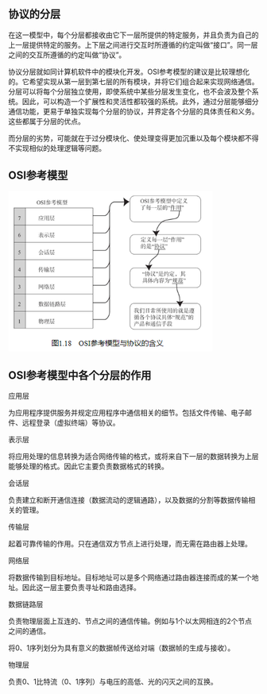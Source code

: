 ## 协议的分层

在这一模型中，每个分层都接收由它下一层所提供的特定服务，并且负责为自己的上一层提供特定的服务。上下层之间进行交互时所遵循的约定叫做“接口”。同一层之间的交互所遵循的约定叫做“协议”。

协议分层就如同计算机软件中的模块化开发。OSI参考模型的建议是比较理想化的。它希望实现从第一层到第七层的所有模块，并将它们组合起来实现网络通信。分层可以将每个分层独立使用，即使系统中某些分层发生变化，也不会波及整个系统。因此，可以构造一个扩展性和灵活性都较强的系统。此外，通过分层能够细分通信功能，更易于单独实现每个分层的协议，并界定各个分层的具体责任和义务。这些都属于分层的优点。

而分层的劣势，可能就在于过分模块化、使处理变得更加沉重以及每个模块都不得不实现相似的处理逻辑等问题。

## OSI参考模型

![](../markdown_import_image/import-2023-01-09-18-23-48.png)

## OSI参考模型中各个分层的作用

应用层

为应用程序提供服务并规定应用程序中通信相关的细节。包括文件传输、电子邮件、远程登录（虚拟终端）等协议。

表示层

将应用处理的信息转换为适合网络传输的格式，或将来自下一层的数据转换为上层能够处理的格式。因此它主要负责数据格式的转换。

会话层

负责建立和断开通信连接（数据流动的逻辑通路），以及数据的分割等数据传输相关的管理。

传输层

起着可靠传输的作用。只在通信双方节点上进行处理，而无需在路由器上处理。

网络层

将数据传输到目标地址。目标地址可以是多个网络通过路由器连接而成的某一个地址。因此这一层主要负责寻址和路由选择。

数据链路层

负责物理层面上互连的、节点之间的通信传输。例如与1个以太网相连的2个节点之间的通信。

将0、1序列划分为具有意义的数据帧传送给对端（数据帧的生成与接收）。

物理层

负责0、1比特流（0、1序列）与电压的高低、光的闪灭之间的互换。

